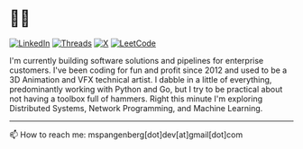 # 🚀✨

[![LinkedIn](https://img.shields.io/badge/LinkedIn-39e75f?style=for-the-badge&logo=linkedin&logoColor=white)](https://linkedin.com/in/marthinus-spangenberg)
[![Threads](https://img.shields.io/badge/Threads-ac94f4?style=for-the-badge&logo=threads&logoColor=white)](https://www.threads.net/@marthinus.x)
[![X](https://img.shields.io/badge/BirdApp-ac94f4?style=for-the-badge&logo=x&logoColor=white)](https://x.com/marthinusx)
[![LeetCode](https://img.shields.io/badge/leetCode-ac94f4?style=for-the-badge&logo=leetcode&logoColor=white)](https://leetcode.com/u/m-spangenberg/)

I'm currently building software solutions and pipelines for enterprise customers. I've been coding for fun and profit since 2012 and used to be a 3D Animation and VFX technical artist. I dabble in a little of everything, predominantly working with Python and Go, but I try to be practical about not having a toolbox full of hammers. Right this minute I'm exploring Distributed Systems, Network Programming, and Machine Learning.

---

📫 How to reach me: mspangenberg[dot]dev[at]gmail[dot]com
